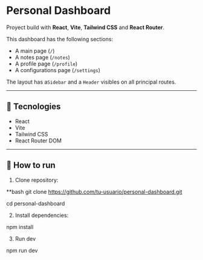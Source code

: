 # Personal Dashboard

Proyect build with **React**, **Vite**, **Tailwind CSS** and **React Router**.

This dashboard has the following sections:
- A main page (`/`)
- A notes page (`/notes`)
- A profile page (`/profile`)
- A configurations page (`/settings`)

The layout has a`Sidebar` and a `Header` visibles on all principal routes.

---

## 🧱 Tecnologies

- React
- Vite
- Tailwind CSS
- React Router DOM

---

## 🚀 How to run

1. Clone repository:

**bash
git clone https://github.com/tu-usuario/personal-dashboard.git

cd personal-dashboard

2. Install dependencies:

npm install

3. Run dev

npm run dev